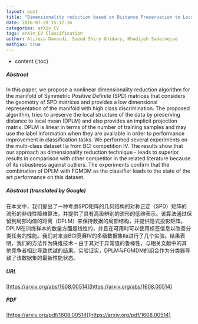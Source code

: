 ```yaml
---
layout: post
title: "Dimensionality reduction based on Distance Preservation to Local Mean for SPD matrices and its application in BCI"
date: 2016-07-29 15:17:16
categories: arXiv_CV
tags: arXiv_CV Classification
author: Alireza Davoudi, Saeed Shiry Ghidary, Khadijeh Sadatnejad
mathjax: true
---
```


* content
{:toc}

##### Abstract
In this paper, we propose a nonlinear dimensionality reduction algorithm for the manifold of Symmetric Positive Definite (SPD) matrices that considers the geometry of SPD matrices and provides a low dimensional representation of the manifold with high class discrimination. The proposed algorithm, tries to preserve the local structure of the data by preserving distance to local mean (DPLM) and also provides an implicit projection matrix. DPLM is linear in terms of the number of training samples and may use the label information when they are available in order to performance improvement in classification tasks. We performed several experiments on the multi-class dataset IIa from BCI competition IV. The results show that our approach as dimensionality reduction technique - leads to superior results in comparison with other competitor in the related literature because of its robustness against outliers. The experiments confirm that the combination of DPLM with FGMDM as the classifier leads to the state of the art performance on this dataset.

##### Abstract (translated by Google)
在本文中，我们提出了一种考虑SPD矩阵的几何结构的对称正定（SPD）矩阵的流形的非线性降维算法，并提供了具有高级辨别的流形的低维表示。该算法通过保留到局部均值的距离（DPLM）来保持数据的局部结构，并提供隐式投影矩阵。 DPLM在训练样本的数量方面是线性的，并且在可用时可以使用标签信息以改善分类任务的性能。我们对来自BCI竞赛IV的多级数据集IIa进行了几个实验。结果表明，我们的方法作为降维技术 - 由于其对于异常值的鲁棒性，与相关文献中的其他竞争者相比导致优越的结果。实验证实，DPLM与FGMDM的组合作为分类器导致了该数据集的最新性能状态。

##### URL
[https://arxiv.org/abs/1608.00514](https://arxiv.org/abs/1608.00514)

##### PDF
[https://arxiv.org/pdf/1608.00514](https://arxiv.org/pdf/1608.00514)


